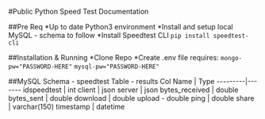 #Public Python Speed Test Documentation

##Pre Req 
*Up to date Python3 environment
*Install and setup local MySQL - schema to follow
*Install Speedtest CLI
`pip install speedtest-cli`

##Installation & Running
*Clone Repo
*Create .env file requires:
`mongo-pw="PASSWORD-HERE"`
`mysql-pw="PASSWORD-HERE"`


##MySQL Schema - speedtest
Table - results
Col Name | Type
---------|-------
idspeedtest | int
client | json
server | json
bytes_received | double
bytes_sent | double
download | double
upload - double
ping | double
share | varchar(150)
timestamp | datetime

